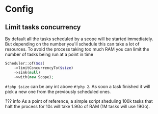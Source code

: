 # Config

## Limit tasks concurrency

By default all the tasks scheduled by a scope will be started immediately. But depending on the number you'll schedule this can take a lot of resources. To avoid the process taking too much RAM you can limit the number of tasks being run at a point in time

```php hl_lines="2"
Scheduler::of($os)
    ->limitConcurrencyTo($size)
    ->sink(null)
    ->with(new Scope);
```

`#!php $size` can be any int above `#!php 2`. As soon a task finished it will pick a new one from the previously scheduled ones.

??? info
    As a point of reference, a simple script sheduling 100k tasks that halt the process for 10s will take 1.9Go of RAM (1M tasks will use 19Go).
